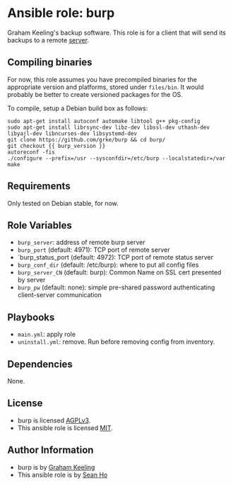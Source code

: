# Ansible role: burp
Graham Keeling's backup software.
This role is for a client that will send its backups to a
remote [server](https://github.com/ho-ansible/burp-server).

## Compiling binaries
For now, this role assumes you have precompiled binaries for the appropriate
version and platforms, stored under `files/bin`.
It would probably be better to create versioned packages for the OS.

To compile, setup a Debian build box as follows:
```
sudo apt-get install autoconf automake libtool g++ pkg-config
sudo apt-get install librsync-dev libz-dev libssl-dev uthash-dev libyajl-dev libncurses-dev libsystemd-dev
git clone https://github.com/grke/burp && cd burp/
git checkout {{ burp_version }}
autoreconf -fis
./configure --prefix=/usr --sysconfdir=/etc/burp --localstatedir=/var
make
```

## Requirements
Only tested on Debian stable, for now.

## Role Variables
+ `burp_server`: address of remote burp server
+ `burp_port` (default: 4971): TCP port of remote server
+ `burp_status_port (default: 4972): TCP port of remote status server
+ `burp_conf_dir` (default: /etc/burp): where to put all config files
+ `burp_server_CN` (default: burp): Common Name on SSL cert presented by server
+ `burp_pw` (default: none): simple pre-shared password authenticating client-server communication

## Playbooks
+ `main.yml`: apply role
+ `uninstall.yml`: remove. Run before removing config from inventory.

## Dependencies
None.

## License
+ burp is licensed [AGPLv3](https://burp.grke.org/licence.html).
+ This ansible role is licensed [MIT](LICENSE).

## Author Information
+ burp is by [Graham Keeling](http://burp.grke.org/)
+ This ansible role is by [Sean Ho](https://github.com/ho-ansible/)
